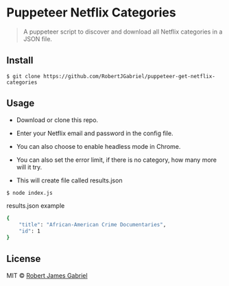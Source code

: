 # Puppeteer Netflix Categories

> A puppeteer script to discover and download all Netflix categories in a JSON file.


## Install

```
$ git clone https://github.com/RobertJGabriel/puppeteer-get-netflix-categories
```


## Usage

- Download or clone this repo.
- Enter your Netflix email and password in the config file.
- You can also choose to enable headless mode in Chrome.
- You can also set the error limit, if there is no category, how many more will it try.

- This will create file called results.json

```bash
$ node index.js
```

results.json example
```bash
{
    "title": "African-American Crime Documentaries",
    "id": 1
}

```





## License

MIT © [Robert James Gabriel](https://robertgabriel.ninja)
